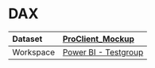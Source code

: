 



# DAX

|Dataset|[ProClient_Mockup](./../ProClient_Mockup.md)|
| :--- | :--- |
|Workspace|[Power BI - Testgroup](../../Workspaces/Power-BI---Testgroup.md)|
